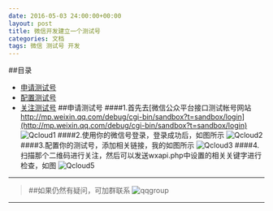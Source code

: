 ```yaml
---
date: 2016-05-03 24:00:00+00:00
layout: post
title: 微信开发建立一个测试号
categories: 文档
tags: 微信 测试号 开发
---
```

##<a name="index"/>目录
* [申请测试号](#apply)
* [配置测试号](#set)
* [关注测试号](#sub)
##<a name="apply"/>申请测试号</a>
####1.首先去[微信公众平台接口测试帐号网站 http://mp.weixin.qq.com/debug/cgi-bin/sandbox?t=sandbox/login](http://mp.weixin.qq.com/debug/cgi-bin/sandbox?t=sandbox/login)
![Qcloud1](../assets/jc3-test.JPG)
####2.使用你的微信号登录，登录成功后，如图所示
![Qcloud2](../assets/jc3-testdl.JPG)
####3.配置你的测试号，添加相关链接，我的如图所示
![Qcloud3](../assets/jc3-testshow.JPG)
####4.扫描那个二维码进行关注，然后可以发送wxapi.php中设置的相关关键字进行检查，如图
![Qcloud5](../assets/jc3-testshow2.gif)

___
>##如果仍然有疑问，可加群联系
>![qqgroup](../assets/qqgroup.jpg)
___